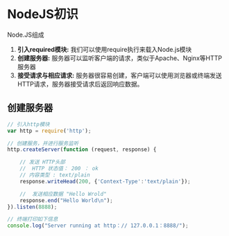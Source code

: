 # NodeJS初识

Node.JS组成

1. **引入required模块:** 我们可以使用require执行来载入Node.js模块
2. **创建服务器:**  服务器可以监听客户端的请求，类似于Apache、Nginx等HTTP服务器
3. **接受请求与相应请求:**  服务器很容易创建，客户端可以使用浏览器或终端发送HTTP请求，服务器接受请求后返回响应数据。



## 创建服务器

```javascript
// 引入http模块
var http = require('http');

// 创建服务，并进行服务监听
http.createServer(function (request, response) {

	// 发送 HTTP头部
	//  HTTP 状态值： 200 ： ok
	// 内容类型 : text/plain
	response.writeHead(200, {'Context-Type':'text/plain'});

	//  发送相应数据 "Hello Wrold"
	response.end("Hello World\n");
}).listen(8888);

// 终端打印如下信息
console.log("Server running at http：// 127.0.0.1：8888/");
```

